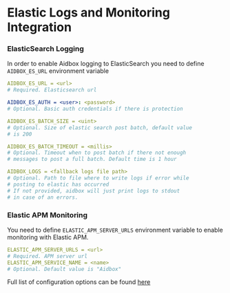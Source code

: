 # Elastic Logs and Monitoring Integration

### ElasticSearch Logging 

In order to enable Aidbox logging to ElasticSearch you need to define `AIDBOX_ES_URL` environment variable

```yaml
AIDBOX_ES_URL = <url>
# Required. Elasticsearch url

AIDBOX_ES_AUTH = <user>: <password>
# Optional. Basic auth credentials if there is protection

AIDBOX_ES_BATCH_SIZE = <uint>
# Optional. Size of elastic search post batch, default value 
# is 200

AIDBOX_ES_BATCH_TIMEOUT = <millis>
# Optional. Timeout when to post batch if there not enough 
# messages to post a full batch. Default time is 1 hour

AIDBOX_LOGS = <fallback logs file path>
# Optional. Path to file where to write logs if error while 
# posting to elastic has occurred
# If not provided, aidbox will just print logs to stdout 
# in case of an errors.
```

#### 

### Elastic APM Monitoring

You need to define `ELASTIC_APM_SERVER_URLS` environment variable to enable monitoring with Elastic APM. 

```yaml
ELASTIC_APM_SERVER_URLS = <url>
# Required. APM server url
ELASTIC_APM_SERVICE_NAME = <name>
# Optional. Default value is "Aidbox"
```

Full list of configuration options can be found [here](https://www.elastic.co/guide/en/apm/agent/java/current/configuration.html#_option_reference)



